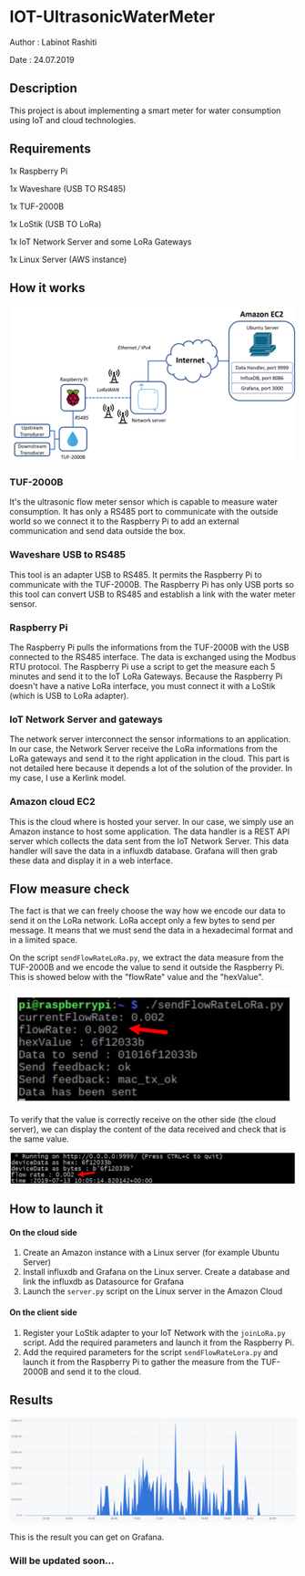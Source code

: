 # IOT-UltrasonicWaterMeter
Author : Labinot Rashiti

Date : 24.07.2019

## Description

This project is about implementing a smart meter for water consumption using IoT and cloud technologies.

## Requirements

1x Raspberry Pi

1x Waveshare (USB TO RS485)

1x TUF-2000B

1x LoStik (USB TO LoRa)

1x IoT Network Server and some LoRa Gateways

1x Linux Server (AWS instance)

## How it works

![](./img/schema.PNG)

### TUF-2000B

It's the ultrasonic flow meter sensor which is capable to measure water consumption. It has only a RS485 port to communicate with the outside world so we connect it to the Raspberry Pi to add an external communication and send data outside the box.

### Waveshare USB to RS485

This tool is an adapter USB to RS485. It permits the Raspberry Pi to communicate with the TUF-2000B. The Raspberry Pi has only USB ports so this tool can convert USB to RS485 and establish a link with the water meter sensor.

### Raspberry Pi

The Raspberry Pi pulls the informations from the TUF-2000B with the USB connected to the RS485 interface. The data is exchanged using the Modbus RTU protocol. The Raspberry Pi use a script to get the measure each 5 minutes and send it to the IoT LoRa Gateways. Because the Raspberry Pi doesn't have a native LoRa interface, you must connect it with a LoStik (which is USB to LoRa adapter).

### IoT Network Server and gateways

The network server interconnect the sensor informations to an application. In our case, the Network Server receive the LoRa informations from the LoRa gateways and send it to the right application in the cloud. This part is not detailed here because it depends a lot of the solution of the provider. In my case, I use a Kerlink model.

### Amazon cloud EC2

This is the cloud where is hosted your server. In our case, we simply use an Amazon instance to host some application. The data handler is a REST API server which collects the data sent from the IoT Network Server. This data handler will save the data in a influxdb database. Grafana will then grab these data and display it in a web interface.

## Flow measure check

The fact is that we can freely choose the way how we encode our data to send it on the LoRa network. LoRa accept only a few bytes to send per message. It means that we must send the data in a hexadecimal format and in a limited space.

On the script `sendFlowRateLoRa.py`, we extract the data measure from the TUF-2000B and we encode the value to send it outside the Raspberry Pi. This is showed below with the "flowRate" value and the "hexValue".

![](./img/dataSent.PNG)

To verify that the value is correctly receive on the other side (the cloud server), we can display the content of the data received and check that is the same value.

![](./img/dataReceived.PNG)



## How to launch it 

#### On the cloud side

1. Create an Amazon instance with a Linux server (for example Ubuntu Server)
2. Install influxdb and Grafana on the Linux server. Create a database and link the influxdb as Datasource for Grafana
3. Launch the `server.py` script on the Linux server in the Amazon Cloud

#### On the client side

1. Register your LoStik adapter to your IoT Network with the `joinLoRa.py` script. Add the required parameters and launch it from the Raspberry Pi.
2. Add the required parameters for the script `sendFlowRateLora.py` and launch it from the Raspberry Pi to gather the measure from the TUF-2000B and send it to the cloud.

## Results

![](./img/dataDisplayed.PNG)

This is the result you can get on Grafana.

### Will be updated soon...

